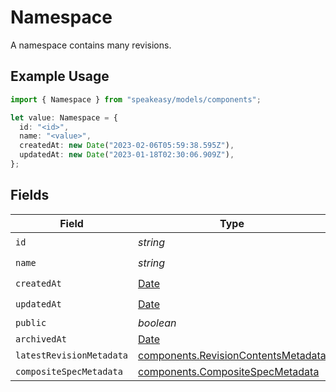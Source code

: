 # Namespace

A namespace contains many revisions.

## Example Usage

```typescript
import { Namespace } from "speakeasy/models/components";

let value: Namespace = {
  id: "<id>",
  name: "<value>",
  createdAt: new Date("2023-02-06T05:59:38.595Z"),
  updatedAt: new Date("2023-01-18T02:30:06.909Z"),
};
```

## Fields

| Field                                                                                         | Type                                                                                          | Required                                                                                      | Description                                                                                   |
| --------------------------------------------------------------------------------------------- | --------------------------------------------------------------------------------------------- | --------------------------------------------------------------------------------------------- | --------------------------------------------------------------------------------------------- |
| `id`                                                                                          | *string*                                                                                      | :heavy_check_mark:                                                                            | {organization_slug}/{workspace_slug}/{namespace_name}                                         |
| `name`                                                                                        | *string*                                                                                      | :heavy_check_mark:                                                                            | A human-readable name for the namespace.                                                      |
| `createdAt`                                                                                   | [Date](https://developer.mozilla.org/en-US/docs/Web/JavaScript/Reference/Global_Objects/Date) | :heavy_check_mark:                                                                            | N/A                                                                                           |
| `updatedAt`                                                                                   | [Date](https://developer.mozilla.org/en-US/docs/Web/JavaScript/Reference/Global_Objects/Date) | :heavy_check_mark:                                                                            | N/A                                                                                           |
| `public`                                                                                      | *boolean*                                                                                     | :heavy_minus_sign:                                                                            | Indicates whether the namespace is publicly accessible                                        |
| `archivedAt`                                                                                  | [Date](https://developer.mozilla.org/en-US/docs/Web/JavaScript/Reference/Global_Objects/Date) | :heavy_minus_sign:                                                                            | N/A                                                                                           |
| `latestRevisionMetadata`                                                                      | [components.RevisionContentsMetadata](../../models/components/revisioncontentsmetadata.md)    | :heavy_minus_sign:                                                                            | N/A                                                                                           |
| `compositeSpecMetadata`                                                                       | [components.CompositeSpecMetadata](../../models/components/compositespecmetadata.md)          | :heavy_minus_sign:                                                                            | N/A                                                                                           |